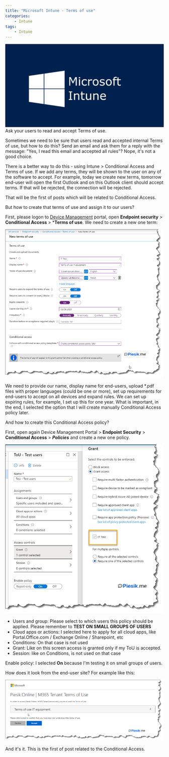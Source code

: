 ```yaml
---
title: "Microsoft Intune - Terms of use"
categories:
    - Intune
tags:
    - Intune
---
```

![„Microsoft Intune - Terms of use"](/assets/images/top_images/IntuneTOP.png)Ask your users to read and accept Terms of use.

Sometimes we need to be sure that users read and accepted internal Terms of use, but how to do this? Send an email and ask them for a reply with the message: "Yes, I read this email and accepted all rules"? Nope, it's not a good choice. 

There is a better way to do this - using Intune > Conditional Access and Terms of use. If we add any terms, they will be shown to the user on any of the software to accept. For example, today we create new terms, tomorrow end-user will open the first Outlook and on this Outlook client should accept terms. If that will be rejected, the connection will be rejected. 

That will be the first of posts which will be related to Conditional Access.

But how to create that terms of use and assign it to our users?

First, please logon to [Device Management](https://devicemanagement.portal.azure.com/) portal, open **Endpoint security** > **Conditional Access** > ***Terms of use**. We need to create a new one term:

!["Microsoft Intune - Terms of use"](/assets/images/posts/Intune-Terms-Of-Use/01.png)

We need to provide our name, display name for end-users, upload *.pdf files with proper languages (could be one or more), set up requirements for end-users to accept on all devices and expand rules. We can set up expiring rules, for example, I set up this for one year. What is important, in the end, I selected the option that I will create manually Conditional Access policy later.

And how to create this Conditional Access policy?

First, open again Device Management Portal > **Endpoint Security** > **Conditional Access** > ***Policies*** and create a new one policy.

!["Microsoft Intune - Terms of use"](/assets/images/posts/Intune-Terms-Of-use/02.png)

* Users and group: Please select to which users this policy should be applied. Please remember to **TEST ON SMALL GROUPS OF USERS**
* Cloud apps or actions: I selected here to apply for all cloud apps, like Portal.Office.com / Exchange Online / Sharepoint, etc
* Conditions: On that case is not used
* Grant: Like on this screen access is granted only if my ToU is accepted.
* Session: like on Conditions, is not used on that case

Enable policy: I selected **On** because I'm testing it on small groups of users.

How does it look from the end-user site? For example like this:

!["Microsoft Intune - Terms of use"](/assets/images/posts/Intune-Terms-Of-use/03.png)

And it's it. This is the first of post related to the Conditional Access.
